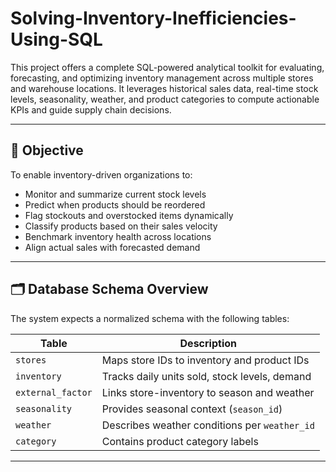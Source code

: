 # Solving-Inventory-Inefficiencies-Using-SQL

This project offers a complete SQL-powered analytical toolkit for evaluating, forecasting, and optimizing inventory management across multiple stores and warehouse locations. It leverages historical sales data, real-time stock levels, seasonality, weather, and product categories to compute actionable KPIs and guide supply chain decisions.

---

## 📌 Objective

To enable inventory-driven organizations to:
- Monitor and summarize current stock levels
- Predict when products should be reordered
- Flag stockouts and overstocked items dynamically
- Classify products based on their sales velocity
- Benchmark inventory health across locations
- Align actual sales with forecasted demand

---

## 🗂️ Database Schema Overview

The system expects a normalized schema with the following tables:

| Table              | Description                                      |
|-------------------|--------------------------------------------------|
| `stores`          | Maps store IDs to inventory and product IDs      |
| `inventory`       | Tracks daily units sold, stock levels, demand    |
| `external_factor` | Links store-inventory to season and weather      |
| `seasonality`     | Provides seasonal context (`season_id`)          |
| `weather`         | Describes weather conditions per `weather_id`    |
| `category`        | Contains product category labels                 |

---

